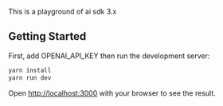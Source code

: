 This is a playground of ai sdk 3.x

## Getting Started

First, add OPENAI_API_KEY then run the development server:

```bash
yarn install
yarn run dev
```

Open [http://localhost:3000](http://localhost:3000) with your browser to see the result.
